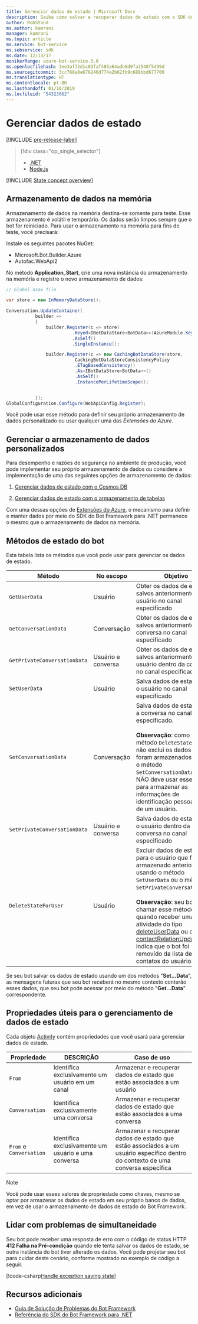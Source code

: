 ```yaml
---
title: Gerenciar dados de estado | Microsoft Docs
description: Saiba como salvar e recuperar dados de estado com o SDK do Bot Framework para .NET.
author: RobStand
ms.author: kamrani
manager: kamrani
ms.topic: article
ms.service: bot-service
ms.subservice: sdk
ms.date: 12/13/17
monikerRange: azure-bot-service-3.0
ms.openlocfilehash: 3ee3af72d1c03faf485a64adb8d9fa2548f5d99d
ms.sourcegitcommit: 3cc768a8e676246d774a2b62fb9c688bbd677700
ms.translationtype: HT
ms.contentlocale: pt-BR
ms.lasthandoff: 01/16/2019
ms.locfileid: "54323662"
---
```

# <a name="manage-state-data"></a>Gerenciar dados de estado

[!INCLUDE [pre-release-label](../includes/pre-release-label-v3.md)]

> [!div class="op_single_selector"]
> - [.NET](../dotnet/bot-builder-dotnet-state.md)
> - [Node.js](../nodejs/bot-builder-nodejs-state.md)

[!INCLUDE [State concept overview](../includes/snippet-dotnet-concept-state.md)]

## <a name="in-memory-data-storage"></a>Armazenamento de dados na memória

Armazenamento de dados na memória destina-se somente para teste. Esse armazenamento é volátil e temporário. Os dados serão limpos sempre que o bot for reiniciado. Para usar o armazenamento na memória para fins de teste, você precisará: 

Instale os seguintes pacotes NuGet: 
- Microsoft.Bot.Builder.Azure
- Autofac.WebApi2

No método **Application_Start**, crie uma nova instância do armazenamento na memória e registre o novo armazenamento de dados:

```cs
// Global.asax file

var store = new InMemoryDataStore();

Conversation.UpdateContainer(
           builder =>
           {
               builder.Register(c => store)
                         .Keyed<IBotDataStore<BotData>>(AzureModule.Key_DataStore)
                         .AsSelf()
                         .SingleInstance();

               builder.Register(c => new CachingBotDataStore(store,
                          CachingBotDataStoreConsistencyPolicy
                          .ETagBasedConsistency))
                          .As<IBotDataStore<BotData>>()
                          .AsSelf()
                          .InstancePerLifetimeScope();


           });
GlobalConfiguration.Configure(WebApiConfig.Register);

```

Você pode usar esse método para definir seu próprio armazenamento de dados personalizado ou usar qualquer uma das *Extensões do Azure*.

## <a name="manage-custom-data-storage"></a>Gerenciar o armazenamento de dados personalizados

Para desempenho e razões de segurança no ambiente de produção, você pode implementar seu próprio armazenamento de dados ou considere a implementação de uma das seguintes opções de armazenamento de dados:

1. [Gerenciar dados de estado com o Cosmos DB](bot-builder-dotnet-state-azure-cosmosdb.md)

2. [Gerenciar dados de estado com o armazenamento de tabelas](bot-builder-dotnet-state-azure-table-storage.md)

Com uma dessas opções de [Extensões do Azure](https://www.nuget.org/packages/Microsoft.Bot.Builder.Azure/), o mecanismo para definir e manter dados por meio do SDK do Bot Framework para .NET permanece o mesmo que o armazenamento de dados na memória.

## <a name="bot-state-methods"></a>Métodos de estado do bot

Esta tabela lista os métodos que você pode usar para gerenciar os dados de estado.

| Método | No escopo | Objetivo |                                                
|----|----|----|
| `GetUserData` | Usuário | Obter os dados de estado salvos anteriormente do usuário no canal especificado |
| `GetConversationData` | Conversação | Obter os dados de estado salvos anteriormente da conversa no canal especificado |
| `GetPrivateConversationData` | Usuário e conversa | Obter os dados de estado salvos anteriormente para o usuário dentro da conversa no canal especificado |
| `SetUserData` | Usuário | Salva dados de estado para o usuário no canal especificado |
| `SetConversationData` | Conversação | Salva dados de estado para a conversa no canal especificado. <br/><br/>**Observação**: como o método `DeleteStateForUser` não exclui os dados que foram armazenados usando o método `SetConversationData`, você NÃO deve usar esse método para armazenar as informações de identificação pessoal (PII) de um usuário. |
| `SetPrivateConversationData` | Usuário e conversa | Salva dados de estado para o usuário dentro da conversa no canal especificado |
| `DeleteStateForUser` | Usuário | Excluir dados de estado para o usuário que foi armazenado anteriormente usando o método `SetUserData` ou o método `SetPrivateConversationData`. <br/><br/>**Observação**: seu bot deverá chamar esse método quando receber uma atividade do tipo [deleteUserData](bot-builder-dotnet-activities.md#deleteuserdata) ou do tipo [contactRelationUpdate](bot-builder-dotnet-activities.md#contactrelationupdate), que indica que o bot foi removido da lista de contatos do usuário. |

Se seu bot salvar os dados de estado usando um dos métodos "**Set...Data**", as mensagens futuras que seu bot receberá no mesmo contexto conterão esses dados, que seu bot pode acessar por meio do método "**Get...Data**" correspondente.

## <a name="useful-properties-for-managing-state-data"></a>Propriedades úteis para o gerenciamento de dados de estado

Cada objeto [Activity][Activity] contém propriedades que você usará para gerenciar dados de estado.

| Propriedade | DESCRIÇÃO | Caso de uso |
|----|----|----|
| `From` | Identifica exclusivamente um usuário em um canal | Armazenar e recuperar dados de estado que estão associados a um usuário |
| `Conversation` | Identifica exclusivamente uma conversa | Armazenar e recuperar dados de estado que estão associados a uma conversa |
| `From` e `Conversation` | Identifica exclusivamente um usuário e uma conversa | Armazenar e recuperar dados de estado que estão associados a um usuário específico dentro do contexto de uma conversa específica |

> [!NOTE]
> Você pode usar esses valores de propriedade como chaves, mesmo se optar por armazenar os dados de estado em seu próprio banco de dados, em vez de usar o armazenamento de dados de estado do Bot Framework.

## <a name="handle-concurrency-issues"></a>Lidar com problemas de simultaneidade

Seu bot pode receber uma resposta de erro com o código de status HTTP **412 Falha na Pré-condição** quando ele tenta salvar os dados de estado, se outra instância do bot tiver alterado os dados. Você pode projetar seu bot para cuidar deste cenário, conforme mostrado no exemplo de código a seguir.

[!code-csharp[Handle exception saving state](../includes/code/dotnet-state.cs#handleException)]

## <a name="additional-resources"></a>Recursos adicionais

- [Guia de Solução de Problemas do Bot Framework](../bot-service-troubleshoot-general-problems.md)
- <a href="/dotnet/api/?view=botbuilder-3.11.0" target="_blank">Referência do SDK do Bot Framework para .NET</a>

[Activity]: https://docs.botframework.com/en-us/csharp/builder/sdkreference/dc/d2f/class_microsoft_1_1_bot_1_1_connector_1_1_activity.html
